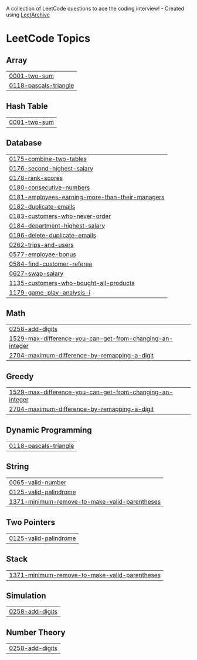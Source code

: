 A collection of LeetCode questions to ace the coding interview! - Created using [LeetArchive](https://github.com/anujlunawat/LeetArchive)


<!---LeetCode Topics Start-->
# LeetCode Topics
## Array
|  |
| ------- |
| [0001-two-sum](https://github.com/snehatawade/leetcode_repo/tree/main/LeetCode/0001-two-sum) |
| [0118-pascals-triangle](https://github.com/snehatawade/leetcode_repo/tree/main/LeetCode/0118-pascals-triangle) |
## Hash Table
|  |
| ------- |
| [0001-two-sum](https://github.com/snehatawade/leetcode_repo/tree/main/LeetCode/0001-two-sum) |
## Database
|  |
| ------- |
| [0175-combine-two-tables](https://github.com/snehatawade/leetcode_repo/tree/main/LeetCode/0175-combine-two-tables) |
| [0176-second-highest-salary](https://github.com/snehatawade/leetcode_repo/tree/main/LeetCode/0176-second-highest-salary) |
| [0178-rank-scores](https://github.com/snehatawade/leetcode_repo/tree/main/LeetCode/0178-rank-scores) |
| [0180-consecutive-numbers](https://github.com/snehatawade/leetcode_repo/tree/main/LeetCode/0180-consecutive-numbers) |
| [0181-employees-earning-more-than-their-managers](https://github.com/snehatawade/leetcode_repo/tree/main/LeetCode/0181-employees-earning-more-than-their-managers) |
| [0182-duplicate-emails](https://github.com/snehatawade/leetcode_repo/tree/main/LeetCode/0182-duplicate-emails) |
| [0183-customers-who-never-order](https://github.com/snehatawade/leetcode_repo/tree/main/LeetCode/0183-customers-who-never-order) |
| [0184-department-highest-salary](https://github.com/snehatawade/leetcode_repo/tree/main/LeetCode/0184-department-highest-salary) |
| [0196-delete-duplicate-emails](https://github.com/snehatawade/leetcode_repo/tree/main/LeetCode/0196-delete-duplicate-emails) |
| [0262-trips-and-users](https://github.com/snehatawade/leetcode_repo/tree/main/LeetCode/0262-trips-and-users) |
| [0577-employee-bonus](https://github.com/snehatawade/leetcode_repo/tree/main/LeetCode/0577-employee-bonus) |
| [0584-find-customer-referee](https://github.com/snehatawade/leetcode_repo/tree/main/LeetCode/0584-find-customer-referee) |
| [0627-swap-salary](https://github.com/snehatawade/leetcode_repo/tree/main/LeetCode/0627-swap-salary) |
| [1135-customers-who-bought-all-products](https://github.com/snehatawade/leetcode_repo/tree/main/LeetCode/1135-customers-who-bought-all-products) |
| [1179-game-play-analysis-i](https://github.com/snehatawade/leetcode_repo/tree/main/LeetCode/1179-game-play-analysis-i) |
## Math
|  |
| ------- |
| [0258-add-digits](https://github.com/snehatawade/leetcode_repo/tree/main/LeetCode/0258-add-digits) |
| [1529-max-difference-you-can-get-from-changing-an-integer](https://github.com/snehatawade/leetcode_repo/tree/main/LeetCode/1529-max-difference-you-can-get-from-changing-an-integer) |
| [2704-maximum-difference-by-remapping-a-digit](https://github.com/snehatawade/leetcode_repo/tree/main/LeetCode/2704-maximum-difference-by-remapping-a-digit) |
## Greedy
|  |
| ------- |
| [1529-max-difference-you-can-get-from-changing-an-integer](https://github.com/snehatawade/leetcode_repo/tree/main/LeetCode/1529-max-difference-you-can-get-from-changing-an-integer) |
| [2704-maximum-difference-by-remapping-a-digit](https://github.com/snehatawade/leetcode_repo/tree/main/LeetCode/2704-maximum-difference-by-remapping-a-digit) |
## Dynamic Programming
|  |
| ------- |
| [0118-pascals-triangle](https://github.com/snehatawade/leetcode_repo/tree/main/LeetCode/0118-pascals-triangle) |
## String
|  |
| ------- |
| [0065-valid-number](https://github.com/snehatawade/leetcode_repo/tree/main/LeetCode/0065-valid-number) |
| [0125-valid-palindrome](https://github.com/snehatawade/leetcode_repo/tree/main/LeetCode/0125-valid-palindrome) |
| [1371-minimum-remove-to-make-valid-parentheses](https://github.com/snehatawade/leetcode_repo/tree/main/LeetCode/1371-minimum-remove-to-make-valid-parentheses) |
## Two Pointers
|  |
| ------- |
| [0125-valid-palindrome](https://github.com/snehatawade/leetcode_repo/tree/main/LeetCode/0125-valid-palindrome) |
## Stack
|  |
| ------- |
| [1371-minimum-remove-to-make-valid-parentheses](https://github.com/snehatawade/leetcode_repo/tree/main/LeetCode/1371-minimum-remove-to-make-valid-parentheses) |
## Simulation
|  |
| ------- |
| [0258-add-digits](https://github.com/snehatawade/leetcode_repo/tree/main/LeetCode/0258-add-digits) |
## Number Theory
|  |
| ------- |
| [0258-add-digits](https://github.com/snehatawade/leetcode_repo/tree/main/LeetCode/0258-add-digits) |
<!---LeetCode Topics End-->